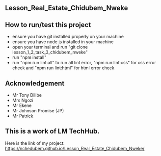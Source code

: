## Lesson_Real_Estate_Chidubem_Nweke
## How to run/test this project
* ensure you have git installed properly on your machine
* ensure you have node js installed in your machine
* open your terminal and run "git clone lesson_1_2_task_3_chidubem_nweke"
* run "npm install"
* run "npm run lint:all" to run all lint error, "npm run lint:css" for css error check and "npm run lint:html" for html error check
## Acknowledgement
* Mr Tony Dilibe
* Mrs Ngozi
* Mr Ekene
* Mr Johnson Promise (JP)
* Mr Patrick
## This is a work of LM TechHub.

Here is the link of my project:
https://nchedubem.github.io/Lesson_Real_Estate_Chidubem_Nweke/